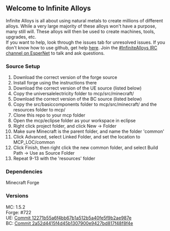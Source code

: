 ## Welcome to Infinite Alloys
Infinite Alloys is all about using natural metals to create millions of different alloys. While a very large majority
of these alloys won't have a purpose, many still will. These alloys will then be used to create machines, tools,
upgrades, etc.  
If you want to help, look through the issues tab for unresolved issues. If you don't know how to
use github, get help [here](https://help.github.com/). Join the [#InfiniteAlloys IRC channel on EsperNet](http://webchat.esper.net/?channels=infinitealloys) to talk and ask questions.

### Source Setup
1. Download the correct version of the forge source
2. Install forge using the instructions there
3. Download the correct version of the UE source (listed below)
4. Copy the universalelectricity folder to mcp/src/minecraft/
5. Download the correct version of the BC source (listed below)
6. Copy the src/basiccomponents folder to mcp/src/minecraft/ and the resources folder to mcp/
7. Clone this repo to your mcp folder
8. Open the mcp/eclipse folder as your workspace in eclipse
9. Right click project folder, and click New -> Folder
10. Make sure Minecraft is the parent folder, and name the folder 'common'
11. Click Advanced, select Linked Folder, and set the location to MCP_LOC/common
12. Click Finish, then right click the new common folder, and select Build Path -> Use as Source Folder
13. Repeat 9-13 with the 'resources' folder

### Dependencies
Minecraft Forge  

### Versions
MC: 1.5.2  
Forge: #722  
UE: [Commit 12271b55a6f4bb67b1a512b5a40fe5f9b2ae987e](https://github.com/calclavia/Universal-Electricity/tree/12271b55a6f4bb67b1a512b5a40fe5f9b2ae987e)  
BC: [Commit 2a52d4415f4d45b1307900e9427bd817f48f8f4e](https://github.com/calclavia/Basic-Components/tree/2a52d4415f4d45b1307900e9427bd817f48f8f4e)
